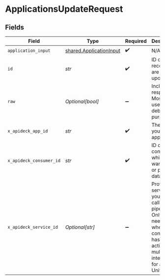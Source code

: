 # ApplicationsUpdateRequest


## Fields

| Field                                                                                                                                         | Type                                                                                                                                          | Required                                                                                                                                      | Description                                                                                                                                   |
| --------------------------------------------------------------------------------------------------------------------------------------------- | --------------------------------------------------------------------------------------------------------------------------------------------- | --------------------------------------------------------------------------------------------------------------------------------------------- | --------------------------------------------------------------------------------------------------------------------------------------------- |
| `application_input`                                                                                                                           | [shared.ApplicationInput](../../models/shared/applicationinput.md)                                                                            | :heavy_check_mark:                                                                                                                            | N/A                                                                                                                                           |
| `id`                                                                                                                                          | *str*                                                                                                                                         | :heavy_check_mark:                                                                                                                            | ID of the record you are acting upon.                                                                                                         |
| `raw`                                                                                                                                         | *Optional[bool]*                                                                                                                              | :heavy_minus_sign:                                                                                                                            | Include raw response. Mostly used for debugging purposes                                                                                      |
| `x_apideck_app_id`                                                                                                                            | *str*                                                                                                                                         | :heavy_check_mark:                                                                                                                            | The ID of your Unify application                                                                                                              |
| `x_apideck_consumer_id`                                                                                                                       | *str*                                                                                                                                         | :heavy_check_mark:                                                                                                                            | ID of the consumer which you want to get or push data from                                                                                    |
| `x_apideck_service_id`                                                                                                                        | *Optional[str]*                                                                                                                               | :heavy_minus_sign:                                                                                                                            | Provide the service id you want to call (e.g., pipedrive). Only needed when a consumer has activated multiple integrations for a Unified API. |